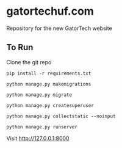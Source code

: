 # gatortechuf.com
Repository for the new GatorTech website

## To Run
Clone the git repo

`pip install -r requirements.txt`

`python manage.py makemigrations`

`python manage.py migrate`

`python manage.py createsuperuser`

`python manage.py collectstatic --noinput`

`python manage.py runserver`

Visit http://127.0.0.1:8000

